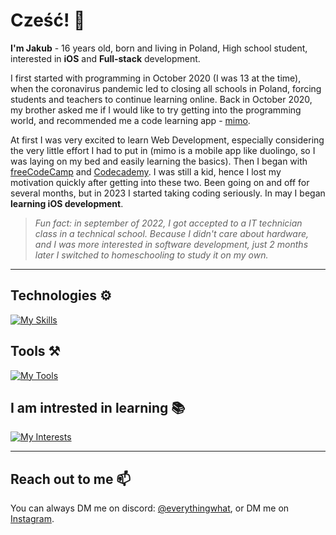 # Cześć! 👋

**I'm Jakub** - 16 years old, born and living in Poland, High school student, interested in **iOS** and **Full-stack** development.

I first started with programming in October 2020 (I was 13 at the time), when the coronavirus pandemic led to closing all schools in Poland, forcing students and teachers to continue learning online. Back in October 2020, my brother asked me if I would like to try getting into the programming world, and recommended me a code learning app - [mimo](https://mimo.org/).

At first I was very excited to learn Web Development, especially considering the very little effort I had to put in (mimo is a mobile app like duolingo, so I was laying on my bed and easily learning the basics). Then I began with [freeCodeCamp](https://www.freecodecamp.org/) and [Codecademy](https://www.codecademy.com/). I was still a kid, hence I lost my motivation quickly after getting into these two. Been going on and off for several months, but in 2023 I started taking coding seriously. In may I began **learning iOS development**.

> _Fun fact: in september of 2022, I got accepted to a IT technician class in a technical school. Because I didn't care about hardware, and I was more interested in software development, just 2 months later I switched to homeschooling to study it on my own._

---

## Technologies ⚙️

[![My Skills](https://skillicons.dev/icons?i=swift,nodejs,js,html,css)]()

## Tools ⚒️

[![My Tools](https://skillicons.dev/icons?i=vscode,git,github)]()

## I am intrested in learning 📚

[![My Interests](https://skillicons.dev/icons?i=ts,react,nextjs,tailwind,flutter,bots)]()

---

## Reach out to me 📫

You can always DM me on discord: [@everythingwhat](./), or DM me on [Instagram](https://www.instagram.com/zinkroph).
